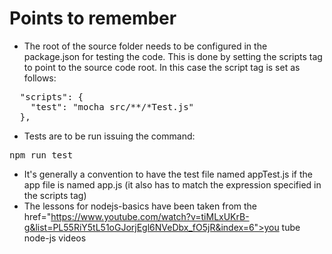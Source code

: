 # Points to remember
- The root of the source folder needs to be configured in the package.json
for testing the code. This is done by setting the scripts tag to point to
the source code root. In this case the script tag is set as follows:
<pre>
  "scripts": {
    "test": "mocha src/**/*Test.js"
  },
</pre>
- Tests are to be run issuing the command: 
<pre>npm run test</pre>
- It's generally a convention to have the test file named appTest.js if
the app file is named app.js (it also has to match the expression specified
in the scripts tag)
- The lessons for nodejs-basics have been taken from the <a> href="https://www.youtube.com/watch?v=tiMLxUKrB-g&list=PL55RiY5tL51oGJorjEgl6NVeDbx_fO5jR&index=6">you tube node-js videos</a>
